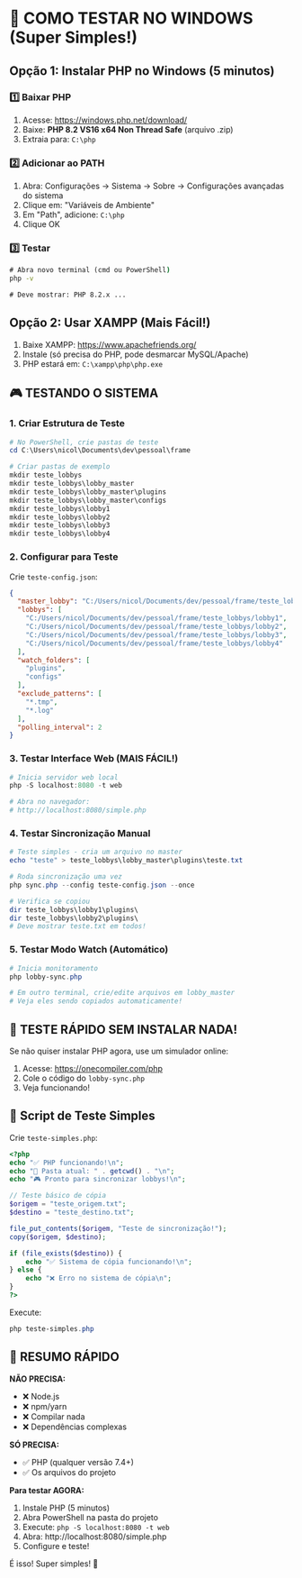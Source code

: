# 🚀 COMO TESTAR NO WINDOWS (Super Simples!)

## Opção 1: Instalar PHP no Windows (5 minutos)

### 1️⃣ Baixar PHP
1. Acesse: https://windows.php.net/download/
2. Baixe: **PHP 8.2 VS16 x64 Non Thread Safe** (arquivo .zip)
3. Extraia para: `C:\php`

### 2️⃣ Adicionar ao PATH
1. Abra: Configurações → Sistema → Sobre → Configurações avançadas do sistema
2. Clique em: "Variáveis de Ambiente"
3. Em "Path", adicione: `C:\php`
4. Clique OK

### 3️⃣ Testar
```cmd
# Abra novo terminal (cmd ou PowerShell)
php -v

# Deve mostrar: PHP 8.2.x ...
```

## Opção 2: Usar XAMPP (Mais Fácil!)

1. Baixe XAMPP: https://www.apachefriends.org/
2. Instale (só precisa do PHP, pode desmarcar MySQL/Apache)
3. PHP estará em: `C:\xampp\php\php.exe`

## 🎮 TESTANDO O SISTEMA

### 1. Criar Estrutura de Teste

```powershell
# No PowerShell, crie pastas de teste
cd C:\Users\nicol\Documents\dev\pessoal\frame

# Criar pastas de exemplo
mkdir teste_lobbys
mkdir teste_lobbys\lobby_master
mkdir teste_lobbys\lobby_master\plugins
mkdir teste_lobbys\lobby_master\configs
mkdir teste_lobbys\lobby1
mkdir teste_lobbys\lobby2
mkdir teste_lobbys\lobby3
mkdir teste_lobbys\lobby4
```

### 2. Configurar para Teste

Crie `teste-config.json`:
```json
{
  "master_lobby": "C:/Users/nicol/Documents/dev/pessoal/frame/teste_lobbys/lobby_master",
  "lobbys": [
    "C:/Users/nicol/Documents/dev/pessoal/frame/teste_lobbys/lobby1",
    "C:/Users/nicol/Documents/dev/pessoal/frame/teste_lobbys/lobby2",
    "C:/Users/nicol/Documents/dev/pessoal/frame/teste_lobbys/lobby3",
    "C:/Users/nicol/Documents/dev/pessoal/frame/teste_lobbys/lobby4"
  ],
  "watch_folders": [
    "plugins",
    "configs"
  ],
  "exclude_patterns": [
    "*.tmp",
    "*.log"
  ],
  "polling_interval": 2
}
```

### 3. Testar Interface Web (MAIS FÁCIL!)

```powershell
# Inicia servidor web local
php -S localhost:8080 -t web

# Abra no navegador:
# http://localhost:8080/simple.php
```

### 4. Testar Sincronização Manual

```powershell
# Teste simples - cria um arquivo no master
echo "teste" > teste_lobbys\lobby_master\plugins\teste.txt

# Roda sincronização uma vez
php sync.php --config teste-config.json --once

# Verifica se copiou
dir teste_lobbys\lobby1\plugins\
dir teste_lobbys\lobby2\plugins\
# Deve mostrar teste.txt em todos!
```

### 5. Testar Modo Watch (Automático)

```powershell
# Inicia monitoramento
php lobby-sync.php

# Em outro terminal, crie/edite arquivos em lobby_master
# Veja eles sendo copiados automaticamente!
```

## 🎯 TESTE RÁPIDO SEM INSTALAR NADA!

Se não quiser instalar PHP agora, use um simulador online:

1. Acesse: https://onecompiler.com/php
2. Cole o código do `lobby-sync.php`
3. Veja funcionando!

## 📝 Script de Teste Simples

Crie `teste-simples.php`:
```php
<?php
echo "✅ PHP funcionando!\n";
echo "📁 Pasta atual: " . getcwd() . "\n";
echo "🎮 Pronto para sincronizar lobbys!\n";

// Teste básico de cópia
$origem = "teste_origem.txt";
$destino = "teste_destino.txt";

file_put_contents($origem, "Teste de sincronização!");
copy($origem, $destino);

if (file_exists($destino)) {
    echo "✅ Sistema de cópia funcionando!\n";
} else {
    echo "❌ Erro no sistema de cópia\n";
}
?>
```

Execute:
```powershell
php teste-simples.php
```

## 🚀 RESUMO RÁPIDO

**NÃO PRECISA:**
- ❌ Node.js
- ❌ npm/yarn
- ❌ Compilar nada
- ❌ Dependências complexas

**SÓ PRECISA:**
- ✅ PHP (qualquer versão 7.4+)
- ✅ Os arquivos do projeto

**Para testar AGORA:**
1. Instale PHP (5 minutos)
2. Abra PowerShell na pasta do projeto
3. Execute: `php -S localhost:8080 -t web`
4. Abra: http://localhost:8080/simple.php
5. Configure e teste!

É isso! Super simples! 🎉
